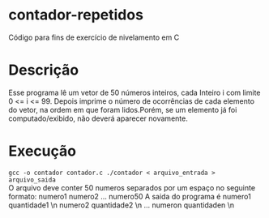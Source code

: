 # contador-repetidos
Código para fins de exercício de nivelamento em C

# Descrição
Esse programa lê um vetor de 50 números inteiros, cada Inteiro i com limite 0 <= i <= 99. Depois imprime o número de ocorrências de cada elemento do vetor, na ordem em que foram lidos.Porém, se um elemento já foi computado/exibido, não deverá aparecer novamente.

# Execução

`gcc -o contador contador.c
  ./contador < arquivo_entrada > arquivo_saida
`     
    O arquivo deve conter 50 numeros separados por um espaço no seguinte formato:
        numero1 numero2 ... numero50
    A saida do programa é
        numero1 quantidade1 \n
        numero2 quantidade2 \n
                ...
        numeron quantidaden \n
